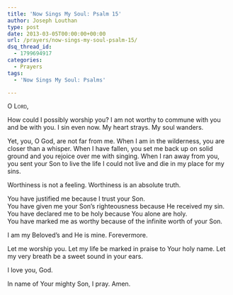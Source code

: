 ```yaml
---
title: 'Now Sings My Soul: Psalm 15'
author: Joseph Louthan
type: post
date: 2013-03-05T00:00:00+00:00
url: /prayers/now-sings-my-soul-psalm-15/
dsq_thread_id:
  - 1799694917
categories:
  - Prayers
tags:
  - 'Now Sings My Soul: Psalms'

---
```

<div style="font-variant: small-caps;">
  O Lord,
</div>

How could I possibly worship you? I am not worthy to commune with you and be with you. I sin even now. My heart strays. My soul wanders.

Yet, you, O God, are not far from me. When I am in the wilderness, you are closer than a whisper. When I have fallen, you set me back up on solid ground and you rejoice over me with singing. When I ran away from you, you sent your Son to live the life I could not live and die in my place for my sins.

Worthiness is not a feeling. Worthiness is an absolute truth.

You have justified me because I trust your Son.  
You have given me your Son’s righteousness because He received my sin.  
You have declared me to be holy because You alone are holy.  
You have marked me as worthy because of the infinite worth of your Son.

I am my Beloved’s and He is mine. Forevermore.

Let me worship you. Let my life be marked in praise to Your holy name. Let my very breath be a sweet sound in your ears.

I love you, God.

In name of Your mighty Son, I pray.
Amen.

